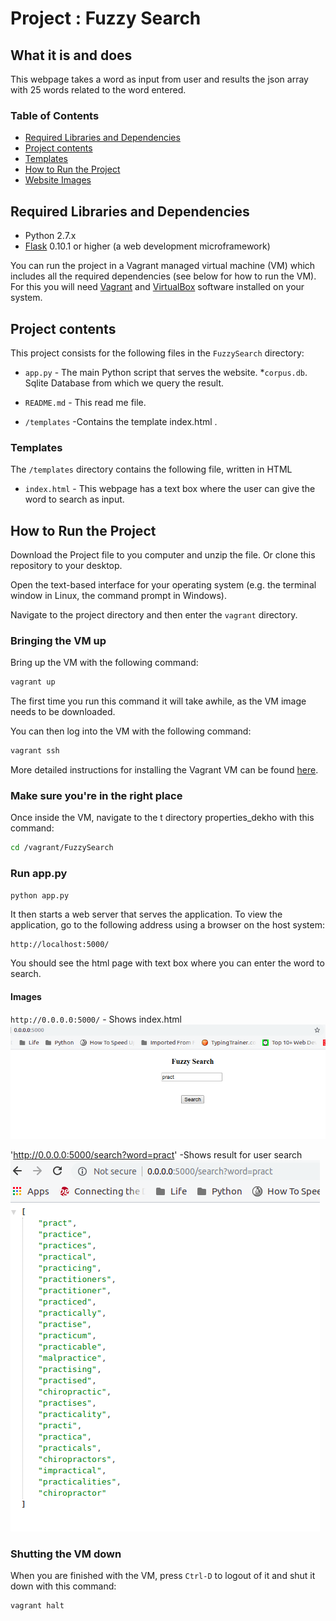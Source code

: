 # Project : Fuzzy Search

## What it is and does
This webpage takes a word as input from user and results the json array with 25 words related to the word entered.

### Table of Contents
 
* [Required Libraries and Dependencies](#required-libraries-and-dependencies)
* [Project contents](#project-contents)
* [Templates](#templates)
* [How to Run the Project](#how-to-run-the-project)
* [Website Images](#images)

## Required Libraries and Dependencies
* Python 2.7.x
* [Flask](http://flask.pocoo.org/) 0.10.1 or higher (a web development microframework)



You can run the project in a Vagrant managed virtual machine (VM) which includes all the
required dependencies (see below for how to run the VM). For this you will need
[Vagrant](https://www.vagrantup.com/downloads) and
[VirtualBox](https://www.virtualbox.org/wiki/Downloads) software installed on your
system.

## Project contents
This project consists for the following files in the `FuzzySearch` directory:
* `app.py` -  The main Python script that serves the website.
 *`corpus.db`. Sqlite Database from which we query the result.
* `README.md` - This read me file.

* `/templates` -Contains the template index.html .
        
### Templates
The `/templates` directory contains the following file, written in HTML

* `index.html` - This webpage has a text box where the user can give the word to search as input.

## How to Run the Project
Download the Project file to you computer and unzip the file. Or clone this
repository to your desktop.

Open the text-based interface for your operating system (e.g. the terminal
window in Linux, the command prompt in Windows).

Navigate to the project directory and then enter the `vagrant` directory.

### Bringing the VM up
Bring up the VM with the following command:

```bash
vagrant up
```

The first time you run this command it will take awhile, as the VM image needs to
be downloaded.

You can then log into the VM with the following command:

```bash
vagrant ssh
```

More detailed instructions for installing the Vagrant VM can be found
[here](https://www.udacity.com/wiki/ud197/install-vagrant).

### Make sure you're in the right place
Once inside the VM, navigate to the t directory properties_dekho with this command:

```bash
cd /vagrant/FuzzySearch
```

### Run app.py
```bash
python app.py
```

It then starts a web server that serves the application. To view the application,
go to the following address using a browser on the host system:

```
http://localhost:5000/
```

You should see the  html page with text box where you can enter the word to search.


#### Images

`http://0.0.0.0:5000/` - Shows index.html
<img src="images/index.png">

'http://0.0.0.0:5000/search?word=pract' -Shows result for user search
<img src="images/result.png">

### Shutting the VM down
When you are finished with the VM, press `Ctrl-D` to logout of it and shut it down
with this command:

```bash
vagrant halt
```

